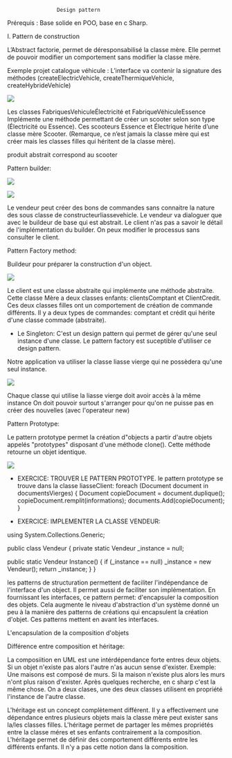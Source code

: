 					Design pattern



<title> 1.	Définition : Les design patterns permettent de répondre à un problème de programmation connu avec une solution optimal.  Ils répondes a des problèmes de conception en POO. Ils résultent de bonne méthode de programmation. </title>

Prérequis : Base solide en POO, base en c Sharp.

I.	Pattern de construction

L’Abstract factorie, permet de déresponsabilisé la classe mère. Elle permet de pouvoir modifier un comportement sans modifier la classe mère.

Exemple projet catalogue véhicule : L’interface va contenir la signature des méthodes (createElectricVehicle, createThermiqueVehicle, createHybrideVehicle)

![](assets/factory.png)

Les classes FabriquesVehiculeÉlectricité et FabriqueVéhiculeEssence Implémente une méthode permettant de créer un scooter selon son type (Électricité ou Essence). Ces scooteurs Essence et Électrique hérite d’une classe mère Scooter. (Remarque, ce n’est jamais la classe mère qui est créer mais les classes filles qui héritent de la classe mère).


produit abstrait correspond au scooter


Pattern builder: 

![](assets/builder.png)


![](assets/builder2.png)

Le vendeur peut créer des bons de commandes sans connaitre la nature des sous classe de constructeurliassevehicle.
Le vendeur va dialoguer que avec le buildeur de base qui est abstrait.
Le client n'as pas a savoir le détail de l'implémentation du builder.
On peux modifier le processus sans consulter le client.

Pattern Factory method: 

Buildeur pour préparer la construction d'un object.

![](assets/methodFactory.png)

Le client est une classe abstraite qui implémente une méthode abstraite.
Cette classe Mère a deux classes enfants: clientsComptant et ClientCredit.
Ces deux classes filles ont un comportement de création de commande différents.
Il y a deux types de commandes: comptant et crédit qui hérite d'une classe commade (abstraite).


- Le Singleton:
C'est un design pattern qui permet de gérer qu'une seul instance d'une classe.
Le pattern factory est suceptible d'utiliser ce design pattern.

Notre application va utiliser la classe liasse vierge qui ne possèdera qu'une seul instance.

![](assets/signeton.png)

Chaque classe qui utilise la liasse vierge doit avoir accès à la même instance
On doit pouvoir surtout s'arranger pour qu'on ne puisse pas en créer des nouvelles (avec l'operateur new)

Pattern Prototype:

Le pattern prototype permet la création d"objects a partir d'autre objets appelés "prototypes" disposant d'une méthode clone().
Cette méthode retourne un objet identique.

![](assets/singleton2.png)

- EXERCICE: TROUVER LE PATTERN PROTOTYPE.
le pattern prototype se trouve dans la classe liasseClient:
  foreach (Document document in documentsVierges)
  {
  Document copieDocument = document.duplique();
  copieDocument.remplit(informations);
  documents.Add(copieDocument);
  }

- EXERCICE: IMPLEMENTER LA CLASSE VENDEUR:

using System.Collections.Generic;

public class Vendeur
{
private static Vendeur _instance = null;

public static Vendeur Instance()
{
if (_instance == null)
_instance = new Vendeur();
return _instance;
}
}



<title> II.	Pattern de structuration </title>

les patterns de structuration permettent de faciliter l'indépendance de l'interface d'un object.
Il permet aussi de faciliter son implémentation.
En fournissant les interfaces, ce pattern permet:
d'encapsuler la composition des objets.
Cela augmente le niveau d'abstraction d'un système donné un peu à la manière des patterns de créations qui encapsulent la création d'objet.
Ces patterns mettent en avant les interfaces.

L'encapsulation de la composition d'objets 


Différence entre composition et héritage: 

La composiition en UML est une intérdépendance forte entres deux objets.
Si un objet n'existe pas alors l'autre n'as aucun sense d'exister.
Exemple: Une maisons est composé de murs. Si la maison n'existe plus alors les murs n'ont plus raison d'exister.
Après quelques recherche, en c sharp c'est la même chose. 
On a deux clases, une des deux classes utilisent en propriété l'instance de l'autre classe.

L'héritage est un concept complètement différent. Il y a effectivement une dépendance entres plusieurs objets mais la classe mère peut exister sans la/les classes filles.
L'héritage permet de partager les mêmes propriétés entre la classe méres et ses enfants contrairement a la composition.
L'héritage permet de définir des comportement différents entre les différents enfants. Il n'y a pas cette notion dans la composition.






<title> III.	Pattern de comportement </title>
